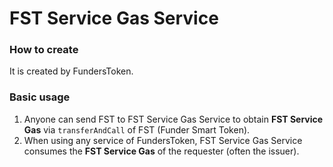 # FST Service Gas Service

### How to create

It is created by FundersToken.

### Basic usage

1. Anyone can send FST to FST Service Gas Service to obtain **FST Service Gas** via `transferAndCall` of FST (Funder Smart Token).
2. When using any service of FundersToken, FST Service Gas Service consumes the **FST Service Gas** of the requester (often the issuer).
